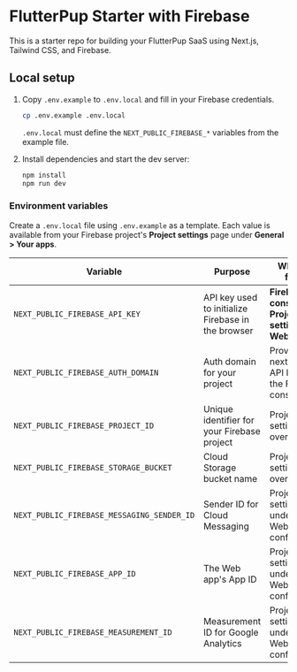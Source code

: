 # FlutterPup Starter with Firebase

This is a starter repo for building your FlutterPup SaaS using Next.js,
Tailwind CSS, and Firebase.

## Local setup

1. Copy `.env.example` to `.env.local` and fill in your Firebase
   credentials.

   ```bash
   cp .env.example .env.local
   ```

   `.env.local` must define the `NEXT_PUBLIC_FIREBASE_*` variables from the
   example file.

2. Install dependencies and start the dev server:

   ```bash
   npm install
   npm run dev
   ```

### Environment variables

Create a `.env.local` file using `.env.example` as a template. Each value is
available from your Firebase project's **Project settings** page under
**General > Your apps**.

| Variable | Purpose | Where to find it |
| --- | --- | --- |
| `NEXT_PUBLIC_FIREBASE_API_KEY` | API key used to initialize Firebase in the browser | **Firebase console** &rarr; **Project settings** &rarr; **Web app** | 
| `NEXT_PUBLIC_FIREBASE_AUTH_DOMAIN` | Auth domain for your project | Provided next to the API key in the Firebase console | 
| `NEXT_PUBLIC_FIREBASE_PROJECT_ID` | Unique identifier for your Firebase project | Project settings overview | 
| `NEXT_PUBLIC_FIREBASE_STORAGE_BUCKET` | Cloud Storage bucket name | Project settings overview | 
| `NEXT_PUBLIC_FIREBASE_MESSAGING_SENDER_ID` | Sender ID for Cloud Messaging | Project settings under your Web app configuration | 
| `NEXT_PUBLIC_FIREBASE_APP_ID` | The Web app's App ID | Project settings under your Web app configuration |
| `NEXT_PUBLIC_FIREBASE_MEASUREMENT_ID` | Measurement ID for Google Analytics | Project settings under your Web app configuration |

